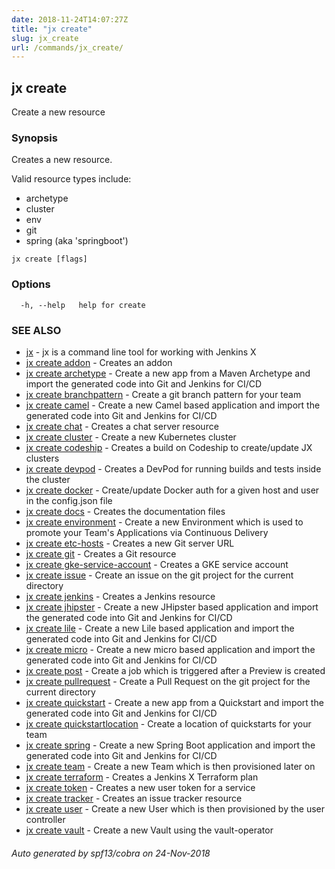 ```yaml
---
date: 2018-11-24T14:07:27Z
title: "jx create"
slug: jx_create
url: /commands/jx_create/
---
```

## jx create

Create a new resource

### Synopsis

Creates a new resource.
  
  Valid resource types include:
  
  * archetype  
  * cluster  
  * env  
  * git  
  * spring (aka 'springboot')

```
jx create [flags]
```

### Options

```
  -h, --help   help for create
```

### SEE ALSO

* [jx](/commands/jx/)	 - jx is a command line tool for working with Jenkins X
* [jx create addon](/commands/jx_create_addon/)	 - Creates an addon
* [jx create archetype](/commands/jx_create_archetype/)	 - Create a new app from a Maven Archetype and import the generated code into Git and Jenkins for CI/CD
* [jx create branchpattern](/commands/jx_create_branchpattern/)	 - Create a git branch pattern for your team
* [jx create camel](/commands/jx_create_camel/)	 - Create a new Camel based application and import the generated code into Git and Jenkins for CI/CD
* [jx create chat](/commands/jx_create_chat/)	 - Creates a chat server resource
* [jx create cluster](/commands/jx_create_cluster/)	 - Create a new Kubernetes cluster
* [jx create codeship](/commands/jx_create_codeship/)	 - Creates a build on Codeship to create/update JX clusters
* [jx create devpod](/commands/jx_create_devpod/)	 - Creates a DevPod for running builds and tests inside the cluster
* [jx create docker](/commands/jx_create_docker/)	 - Create/update Docker auth for a given host and user in the config.json file
* [jx create docs](/commands/jx_create_docs/)	 - Creates the documentation files
* [jx create environment](/commands/jx_create_environment/)	 - Create a new Environment which is used to promote your Team's Applications via Continuous Delivery
* [jx create etc-hosts](/commands/jx_create_etc-hosts/)	 - Creates a new Git server URL
* [jx create git](/commands/jx_create_git/)	 - Creates a Git resource
* [jx create gke-service-account](/commands/jx_create_gke-service-account/)	 - Creates a GKE service account
* [jx create issue](/commands/jx_create_issue/)	 - Create an issue on the git project for the current directory
* [jx create jenkins](/commands/jx_create_jenkins/)	 - Creates a Jenkins resource
* [jx create jhipster](/commands/jx_create_jhipster/)	 - Create a new JHipster based application and import the generated code into Git and Jenkins for CI/CD
* [jx create lile](/commands/jx_create_lile/)	 - Create a new Lile based application and import the generated code into Git and Jenkins for CI/CD
* [jx create micro](/commands/jx_create_micro/)	 - Create a new micro based application and import the generated code into Git and Jenkins for CI/CD
* [jx create post](/commands/jx_create_post/)	 - Create a job which is triggered after a Preview is created
* [jx create pullrequest](/commands/jx_create_pullrequest/)	 - Create a Pull Request on the git project for the current directory
* [jx create quickstart](/commands/jx_create_quickstart/)	 - Create a new app from a Quickstart and import the generated code into Git and Jenkins for CI/CD
* [jx create quickstartlocation](/commands/jx_create_quickstartlocation/)	 - Create a location of quickstarts for your team
* [jx create spring](/commands/jx_create_spring/)	 - Create a new Spring Boot application and import the generated code into Git and Jenkins for CI/CD
* [jx create team](/commands/jx_create_team/)	 - Create a new Team which is then provisioned later on
* [jx create terraform](/commands/jx_create_terraform/)	 - Creates a Jenkins X Terraform plan
* [jx create token](/commands/jx_create_token/)	 - Creates a new user token for a service
* [jx create tracker](/commands/jx_create_tracker/)	 - Creates an issue tracker resource
* [jx create user](/commands/jx_create_user/)	 - Create a new User which is then provisioned by the user controller
* [jx create vault](/commands/jx_create_vault/)	 - Create a new Vault using the vault-operator

###### Auto generated by spf13/cobra on 24-Nov-2018
